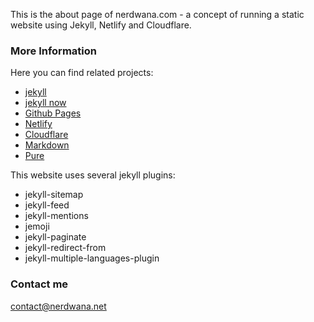 This is the about page of nerdwana.com - a concept of running a static website using Jekyll, Netlify and Cloudflare.

### More Information

Here you can find related projects:
- [jekyll](https://jekyllrb.com)
- [jekyll now](https://github.com/barryclark/jekyll-now)
- [Github Pages](https://pages.github.com)
- [Netlify](https://www.netlify.com)
- [Cloudflare](https://www.cloudflare.com)
- [Markdown](https://www.markdownguide.org)
- [Pure](https://purecss.io)

This website uses several jekyll plugins:
- jekyll-sitemap
- jekyll-feed
- jekyll-mentions
- jemoji
- jekyll-paginate
- jekyll-redirect-from
- jekyll-multiple-languages-plugin

### Contact me

[contact@nerdwana.net](mailto:contact@nerdwana.net)
